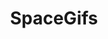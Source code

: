 ---
title: SpaceGifs
crosslinks:
- livven
- woahdude
- educationalgifs
- space
- timelapsegifs
- cockpits
- spaceporn
---